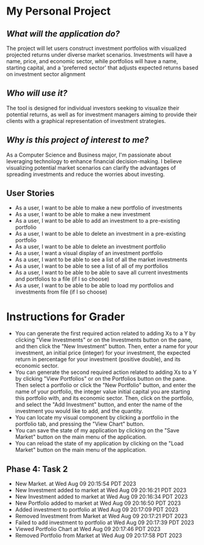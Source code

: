 # My Personal Project

## *What will the application do?*
The project will let users construct investment portfolios with visualized projected returns under diverse market scenarios. Investments will have a name, price, and economic sector, while portfolios will have a name, starting capital, and a 'preferred sector' that adjusts expected returns based on investment sector alignment
## *Who will use it?*
The tool is designed for individual investors seeking to visualize their potential returns, as well as for investment managers aiming to provide their clients with a graphical representation of investment strategies.
## *Why is this project of interest to me?*
As a Computer Science and Business major, I'm passionate about leveraging technology to enhance financial decision-making. I believe visualizing potential market scenarios can clarify the advantages of spreading investments and reduce the worries about investing.

## User Stories
- As a user, I want to be able to make a new portfolio of investments
- As a user, I want to be able to make a new investment
- As a user, I want to be able to add an investment to a pre-existing portfolio
- As a user, I want to be able to delete an investment in a pre-existing portfolio
- As a user, I want to be able to delete an investment portfolio
- As a user, I want a visual display of an investment portfolio
- As a user, I want to be able to see a list of all the market investments
- As a user, I want to be able to see a list of all of my portfolios
- As a user, I want to be able to be able to save all current investments and portfolios to a file (if I so choose)
- As a user, I want to be able to be able to load my portfolios and investments from file (if I so choose)

# Instructions for Grader
- You can generate the first required action related to adding Xs to a Y by clicking "View Investments" or on the Investments button on the pane, and then click the "New Investment" button. Then, enter a name for your investment, an initial price (integer) for your investment, the expected return in percentage for your investment (positive double), and its economic sector. 
- You can generate the second required action related to adding Xs to a Y by clicking "View Portfolios" or on the Portfolios button on the pane. Then select a portfolio or click the "New Portfolio" button, and enter the name of your portfolio, the integer value initial capital you are starting this portfolio with, and its economic sector. Then, click on the portfolio, and select the "Add Investment" button, and enter the name of the investment you would like to add, and the quantity.
- You can locate my visual component by clicking a portfolio in the portfolio tab, and pressing the "View Chart" button.
- You can save the state of my application by clicking on the "Save Market" button on the main menu of the application.
- You can reload the state of my application by clicking on the "Load Market" button on the main menu of the application.


## Phase 4: Task 2
- New Market. at Wed Aug 09 20:15:54 PDT 2023
- New Investment added to market at Wed Aug 09 20:16:21 PDT 2023
- New Investment added to market at Wed Aug 09 20:16:34 PDT 2023
- New Portfolio added to market at Wed Aug 09 20:16:50 PDT 2023
- Added investment to portfolio at Wed Aug 09 20:17:09 PDT 2023
- Removed Investment from Market at Wed Aug 09 20:17:21 PDT 2023
- Failed to add investment to portfolio at Wed Aug 09 20:17:39 PDT 2023
- Viewed Portfolio Chart at Wed Aug 09 20:17:46 PDT 2023
- Removed Portfolio from Market at Wed Aug 09 20:17:58 PDT 2023